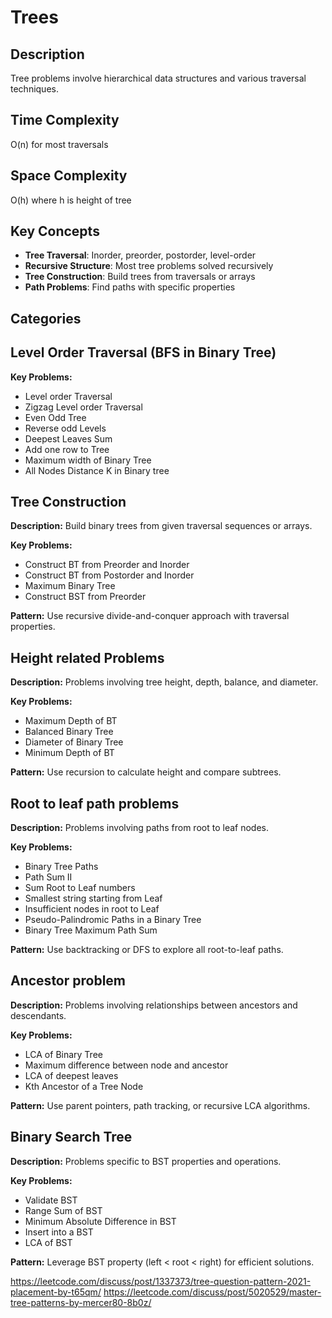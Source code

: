 # Trees

## Description
Tree problems involve hierarchical data structures and various traversal techniques.

## Time Complexity
O(n) for most traversals

## Space Complexity
O(h) where h is height of tree

## Key Concepts
- **Tree Traversal**: Inorder, preorder, postorder, level-order
- **Recursive Structure**: Most tree problems solved recursively
- **Tree Construction**: Build trees from traversals or arrays
- **Path Problems**: Find paths with specific properties

## Categories

## Level Order Traversal (BFS in Binary Tree)
**Key Problems:**
- Level order Traversal
- Zigzag Level order Traversal
- Even Odd Tree
- Reverse odd Levels
- Deepest Leaves Sum
- Add one row to Tree
- Maximum width of Binary Tree
- All Nodes Distance K in Binary tree

## Tree Construction
**Description:** Build binary trees from given traversal sequences or arrays.

**Key Problems:**
- Construct BT from Preorder and Inorder
- Construct BT from Postorder and Inorder
- Maximum Binary Tree
- Construct BST from Preorder

**Pattern:** Use recursive divide-and-conquer approach with traversal properties.

## Height related Problems
**Description:** Problems involving tree height, depth, balance, and diameter.

**Key Problems:**
- Maximum Depth of BT
- Balanced Binary Tree
- Diameter of Binary Tree
- Minimum Depth of BT

**Pattern:** Use recursion to calculate height and compare subtrees.

## Root to leaf path problems
**Description:** Problems involving paths from root to leaf nodes.

**Key Problems:**
- Binary Tree Paths
- Path Sum II
- Sum Root to Leaf numbers
- Smallest string starting from Leaf
- Insufficient nodes in root to Leaf
- Pseudo-Palindromic Paths in a Binary Tree
- Binary Tree Maximum Path Sum

**Pattern:** Use backtracking or DFS to explore all root-to-leaf paths.

## Ancestor problem
**Description:** Problems involving relationships between ancestors and descendants.

**Key Problems:**
- LCA of Binary Tree
- Maximum difference between node and ancestor
- LCA of deepest leaves
- Kth Ancestor of a Tree Node

**Pattern:** Use parent pointers, path tracking, or recursive LCA algorithms.

## Binary Search Tree
**Description:** Problems specific to BST properties and operations.

**Key Problems:**
- Validate BST
- Range Sum of BST
- Minimum Absolute Difference in BST
- Insert into a BST
- LCA of BST

**Pattern:** Leverage BST property (left < root < right) for efficient solutions.

https://leetcode.com/discuss/post/1337373/tree-question-pattern-2021-placement-by-t65qm/
https://leetcode.com/discuss/post/5020529/master-tree-patterns-by-mercer80-8b0z/
